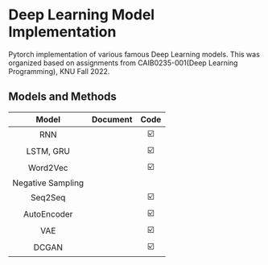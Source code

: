 # Deep Learning Model Implementation
Pytorch implementation of various famous Deep Learning models. This was organized based on assignments from CAIB0235-001(Deep Learning Programming), KNU Fall 2022.

## Models and Methods
|      Model      |Document|Code|
|:---------------:|:------:|:--:|
|       RNN       |        | ☑️  |
|    LSTM, GRU    |        | ☑️  |
|    Word2Vec     |        | ☑️  |
|Negative Sampling|        |    |
|    Seq2Seq      |        | ☑️  |
|   AutoEncoder   |        | ☑️  |
|       VAE       |        | ☑️  |
|      DCGAN      |        | ☑️  |
